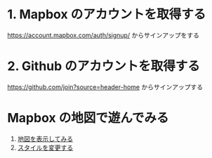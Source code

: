 # 1. Mapbox のアカウントを取得する

https://account.mapbox.com/auth/signup/ からサインアップをする

# 2. Github のアカウントを取得する

https://github.com/join?source=header-home からサインアップする

# Mapbox の地図で遊んでみる

1. [地図を表示してみる](1_INSTALL.md)
2. [スタイルを変更する](2_STYLES.md)
